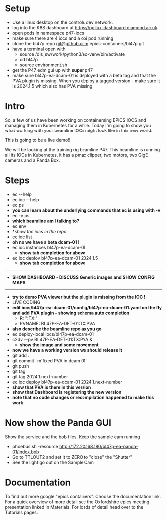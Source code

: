 Setup
=====

- Use a linux desktop on the controls dev network.
- log into the K8S dashboard at https://pollux-dashboard.diamond.ac.uk
- open pods in namespace p47-iocs
- make sure there are 4 iocs and a opi pod running
- clone the bl47p repo git@github.com:epics-containers/bl47p.git
- have a terminal open with
  - source /dls_sw/work/python3/ec-venv/bin/activate
  - cd bl47p
  - source environment.sh
- get the P47 edm gui up with **super** p47
- make sure bl47p-ea-dcam-01 is deployed with a beta tag and that the PVA plugin is missing. When you deploy a tagged version - make sure it is 2024.1.5 which also has PVA missing


Intro
=====

So, a few of us have been working on containersing EPICS IOCS and managing them
in Kubernetes for a while. Today I'm going to show you what working with your
beamline IOCs might look like in this new world.

This is going to be a live demo!!

We will be looking at the training rig beamline P47.
This beamline is running all its IOCs in Kubernetes, it has a pmac clipper, two
motors, two GigE cameras and a Panda Box.


Steps
=====

- ec --help
- ec ioc --help
- ec ps
- **you can learn about the underlying commands that ec is using with -v**
- ec -v ps
- **which beamline am I talking to?**
- ec env
- **show the iocs in the repo*
- ec ioc list
- **oh no we have a beta dcam-01 !**
- ec ioc instances bl47p-ea-dcam-01
  - **show tab completion for above**
- ec ioc deploy bl47p-ea-dcam-01 2024.1.5
  - **show tab completion for above**
***********************************************
- **SHOW DASHBOARD - DISCUSS Generic images and SHOW CONFIG MAPS**
***********************************************
- **try to demo PVA viewer but the plugin is missing from the IOC !**
- LIVE CODING
- **edit iocs/bl47p-ea-dcam-01/config/bl47p-ea-dcam-01.yaml on the fly and add PVA plugin - showing schema auto completion**
  - R: ":TX:"
  - PVNAME: BL47P-EA-DET-01:TX:PVA
- **also describe the beamline repo as you go**
- ec deploy-local iocs/bl47p-ea-dcam-01
- c2dv --pv BL47P-EA-DET-01:TX:PVA &
  - **show the image and some movement**
- **now we have a working version we should release it**
- git add .
- git commit -m'fixed PVA in dcam 01'
- git push
- git tag
- git tag 2024.1.next-number
- ec ioc deploy bl47p-ea-dcam-01 2024.1.next-number
- **show that PVA is there in this version**
- **show that Dashboard is registering the new version**
- **note that no code changes or recompilation happened to make this work**

Now show the Panda GUI
======================

Show the service and the bob files.
Keep the sample cam running

- phoebus.sh -resource http://172.23.168.180/bl47p-ea-panda-01/index.bob
- Go to TTLOUT2 and set it to ZERO to "close" the "Shutter"
- See the light go out on the Sample Cam

Documentation
=============

To find out more google "epics containers". Choose the documentation link.
For a quick overview of more detail see the Oxfordshire epics meeting presentation
linked in Materials.
For loads of detail head over to the Tutorials pages.
